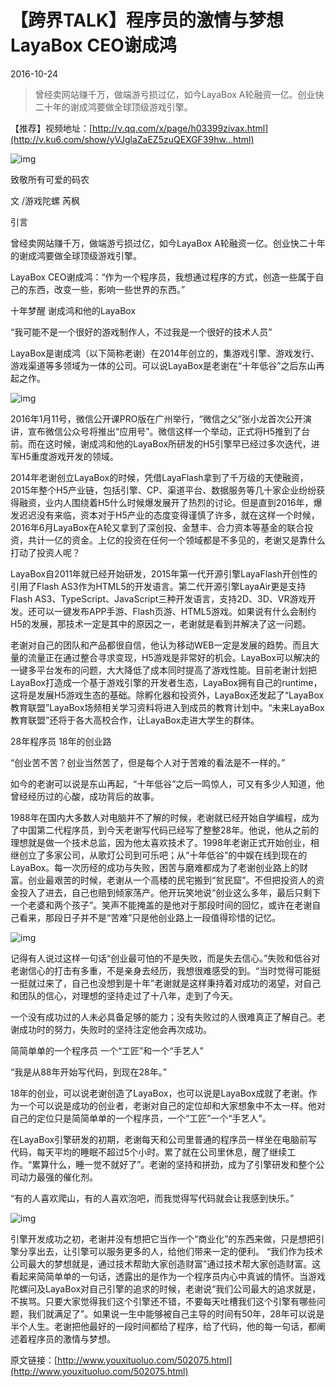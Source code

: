 # 【跨界TALK】程序员的激情与梦想 LayaBox CEO谢成鸿

2016-10-24  

> 曾经卖网站赚千万，做端游亏损过亿，如今LayaBox A轮融资一亿。创业快二十年的谢成鸿要做全球顶级游戏引擎。

【推荐】视频地址：[http://v.qq.com/x/page/h03399zivax.html](http://v.ku6.com/show/yVJglaZaEZ5zuQEXGF39hw...html)

![img](http://www.layabox.com/uploadfile/image/20161028/1477647382982964.jpg)

致敬所有可爱的码农

文 /游戏陀螺  芮枫

引言

曾经卖网站赚千万，做端游亏损过亿，如今LayaBox A轮融资一亿。创业快二十年的谢成鸿要做全球顶级游戏引擎。

LayaBox CEO谢成鸿：“作为一个程序员，我想通过程序的方式，创造一些属于自己的东西，改变一些，影响一些世界的东西。”

十年梦醒 谢成鸿和他的LayaBox

“我可能不是一个很好的游戏制作人，不过我是一个很好的技术人员”

LayaBox是谢成鸿（以下简称老谢）在2014年创立的，集游戏引擎、游戏发行、游戏渠道等多领域为一体的公司。可以说LayaBox是老谢在“十年低谷”之后东山再起之作。

![img](http://www.layabox.com/uploadfile/image/20161028/1477647382723242.jpg)

2016年1月11号，微信公开课PRO版在广州举行，“微信之父”张小龙首次公开演讲，宣布微信公众号将推出“应用号”。微信这样一个举动，正式将H5推到了台前。而在这时候，谢成鸿和他的LayaBox所研发的H5引擎早已经过多次迭代，进军H5重度游戏开发的领域。

2014年老谢创立LayaBox的时候，凭借LayaFlash拿到了千万级的天使融资，2015年整个H5产业链，包括引擎、CP、渠道平台、数据服务等几十家企业纷纷获得融资，业内人围绕着H5什么时候爆发展开了热烈的讨论。但是直到2016年，爆发迟迟没有来临，资本对于H5产业的态度变得谨慎了许多，就在这样一个时候，2016年6月LayaBox在A轮又拿到了深创投、金慧丰、合力资本等基金的联合投资，共计一亿的资金。上亿的投资在任何一个领域都是不多见的，老谢又是靠什么打动了投资人呢？

LayaBox自2011年就已经开始研发，2015年第一代开源引擎LayaFlash开创性的引用了Flash AS3作为HTML5的开发语言。第二代开源引擎LayaAir更是支持Flash AS3、TypeScript、JavaScript三种开发语言，支持2D、3D、VR游戏开发。还可以一键发布APP手游、Flash页游、HTML5游戏。如果说有什么会制约H5的发展，那技术一定是其中的原因之一，老谢就是看到并解决了这一问题。

老谢对自己的团队和产品都很自信，他认为移动WEB一定是发展的趋势。而且大量的流量正在通过整合寻求变现，H5游戏是非常好的机会。LayaBox可以解决的一键多平台发布的问题，大大降低了成本同时提高了游戏性能。目前老谢计划把LayaBox打造成一个基于游戏引擎的开发者生态，LayaBox拥有自己的runtime，这将是发展H5游戏生态的基础。除孵化器和投资外，LayaBox还发起了“LayaBox教育联盟”LayaBox场频相关学习资料将进入到成员的教育计划中。“未来LayaBox教育联盟”还将于各大高校合作，让LayaBox走进大学生的群体。

28年程序员 18年的创业路

“创业苦不苦？创业当然苦了，但是每个人对于苦难的看法是不一样的。”

如今的老谢可以说是东山再起，“十年低谷”之后一鸣惊人，可又有多少人知道，他曾经经历过的心酸，成功背后的故事。

1988年在国内大多数人对电脑并不了解的时候，老谢就已经开始自学编程，成为了中国第二代程序员，到今天老谢写代码已经写了整整28年。他说，他从之前的理想就是做一个技术总监，因为他太喜欢技术了。1998年老谢正式开始创业，相继创立了多家公司，从歌灯公司到可乐吧；从“十年低谷”的中娱在线到现在的LayaBox。每一次历经的成功与失败，困苦与磨难都成为了老谢创业路上的财富。创业最艰苦的时候，老谢从一个高楼的民宅搬到“贫民窟”。不但把投资人的资金投入了进去，自己也赔到倾家荡产。他开玩笑地说“创业这么多年，最后只剩下一个老婆和两个孩子”。笑声不能掩盖的是他对于那段时间的回忆，或许在老谢自己看来，那段日子并不是“苦难”只是他创业路上一段值得珍惜的记忆。

![img](http://www.layabox.com/uploadfile/image/20161028/1477647382869156.jpg)

记得有人说过这样一句话“创业最可怕的不是失败，而是失去信心。”失败和低谷对老谢信心的打击有多重，不是亲身去经历，我想很难感受的到。“当时觉得可能挺一挺就过来了，自己也没想到是十年”老谢就是这样秉持着对成功的渴望，对自己和团队的信心，对理想的坚持走过了十八年，走到了今天。

一个没有成功过的人未必具备足够的能力；没有失败过的人很难真正了解自己。老谢成功时的努力，失败时的坚持注定他会再次成功。

简简单单的一个程序员 一个“工匠”和一个“手艺人”

“我是从88年开始写代码，到现在28年。”

18年的创业，可以说老谢创造了LayaBox，也可以说是LayaBox成就了老谢。作为一个可以说是成功的创业者，老谢对自己的定位却和大家想象中不太一样。他对自己的定位只是简简单单的一个程序员，一个“工匠”一个“手艺人”。

在LayaBox引擎研发的初期，老谢每天和公司里普通的程序员一样坐在电脑前写代码，每天平均的睡眠不超过5个小时。累了就在公司里休息，醒了继续工作。“累算什么，睡一觉不就好了”。老谢的坚持和拼劲，成为了引擎研发和整个公司动力最强的催化剂。

“有的人喜欢爬山，有的人喜欢泡吧，而我觉得写代码就会让我感到快乐。”

![img](http://www.layabox.com/uploadfile/image/20161028/1477647382134747.jpg)

引擎开发成功之初，老谢并没有想把它当作一个“商业化”的东西来做，只是想把引擎分享出去，让引擎可以服务更多的人，给他们带来一定的便利。 “我们作为技术公司最大的梦想就是，通过技术帮助大家创造财富”通过技术帮大家创造财富。这看起来简简单单的一句话，透露出的是作为一个程序员内心中真诚的情怀。当游戏陀螺问及LayaBox对自己引擎的追求的时候，老谢说“我们公司最大的追求就是，不挨骂。只要大家觉得我们这个引擎还不错，不要每天吐槽我们这个引擎有哪些问题，我们就满足了”。如果说一生中能够被自己主导的时间有50年，28年可以说是半个人生。老谢把他最好的一段时间都给了程序，给了代码，他的每一句话，都阐述着程序员的激情与梦想。

原文链接：[http://www.youxituoluo.com/502075.html](http://www.youxituoluo.com/502075.html)